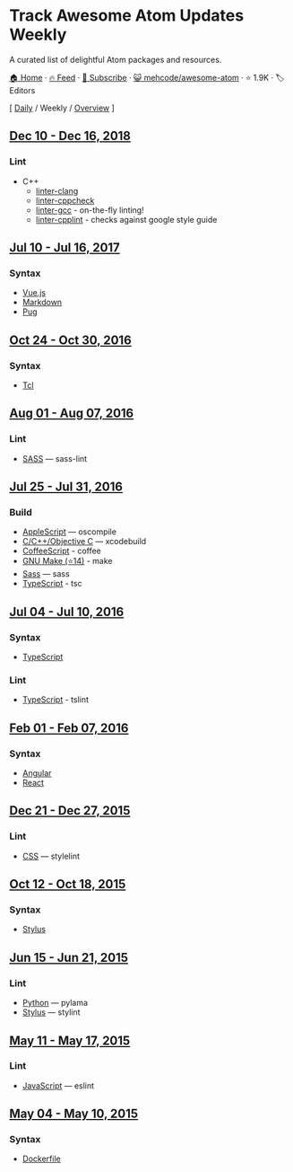 # Track Awesome Atom Updates Weekly

A curated list of delightful Atom packages and resources.

[🏠 Home](/README.md) · [🔥 Feed](https://test.trackawesomelist.com/mehcode/awesome-atom/week/feed.xml) · [📮 Subscribe](https://trackawesomelist.us17.list-manage.com/subscribe?u=d2f0117aa829c83a63ec63c2f&id=36a103854c) · [😺 mehcode/awesome-atom](https://github.com/mehcode/awesome-atom/blob/master/README.md) · ⭐ 1.9K · 🏷️ Editors

[ [Daily](/content/mehcode/awesome-atom/README.md) / Weekly / [Overview](/content/mehcode/awesome-atom/readme/README.md) ]



## [Dec 10 - Dec 16, 2018](/content/2018/50/README.md)

### Lint

*   C++
    *   [linter-clang](https://atom.io/packages/linter-clang)
    *   [linter-cppcheck](https://atom.io/packages/linter-cppcheck)
    *   [linter-gcc](https://atom.io/packages/linter-gcc) - on-the-fly linting!
    *   [linter-cpplint](https://atom.io/packages/linter-cpplint) - checks against google style guide

## [Jul 10 - Jul 16, 2017](/content/2017/28/README.md)

### Syntax

*   [Vue.js](https://atom.io/packages/language-vue)
*   [Markdown](https://atom.io/packages/language-markdown)
*   [Pug](https://atom.io/packages/language-pug)

## [Oct 24 - Oct 30, 2016](/content/2016/43/README.md)

### Syntax

*   [Tcl](https://atom.io/packages/language-tcl)

## [Aug 01 - Aug 07, 2016](/content/2016/31/README.md)

### Lint

*   [SASS](https://atom.io/packages/linter-sass-lint) — sass-lint

## [Jul 25 - Jul 31, 2016](/content/2016/30/README.md)

### Build

*   [AppleScript](https://atom.io/packages/build-applescript) — oscompile
*   [C/C++/Objective C](https://atom.io/packages/build-xcodebuild) — xcodebuild
*   [CoffeeScript](https://atom.io/packages/build-coffee) - coffee
*   [GNU Make (⭐14)](https://github.com/AtomBuild/atom-build-make) - make
*   [Sass](https://atom.io/packages/build-sass) — sass
*   [TypeScript](https://atom.io/packages/build-tsc) - tsc

## [Jul 04 - Jul 10, 2016](/content/2016/27/README.md)

### Syntax

*   [TypeScript](https://atom.io/packages/atom-typescript)

### Lint

*   [TypeScript](https://atom.io/packages/linter-tslint) - tslint

## [Feb 01 - Feb 07, 2016](/content/2016/5/README.md)

### Syntax

*   [Angular](https://atom.io/packages/angularjs)
*   [React](https://atom.io/packages/react)

## [Dec 21 - Dec 27, 2015](/content/2015/51/README.md)

### Lint

*   [CSS](https://atom.io/packages/linter-stylelint) — stylelint

## [Oct 12 - Oct 18, 2015](/content/2015/41/README.md)

### Syntax

*   [Stylus](https://atom.io/packages/stylus)

## [Jun 15 - Jun 21, 2015](/content/2015/24/README.md)

### Lint

*   [Python](https://atom.io/packages/linter-pylama) — pylama
*   [Stylus](https://atom.io/packages/linter-stylint) — stylint

## [May 11 - May 17, 2015](/content/2015/19/README.md)

### Lint

*   [JavaScript](https://atom.io/packages/linter-eslint) — eslint

## [May 04 - May 10, 2015](/content/2015/18/README.md)

### Syntax

*   [Dockerfile](https://atom.io/packages/language-docker)